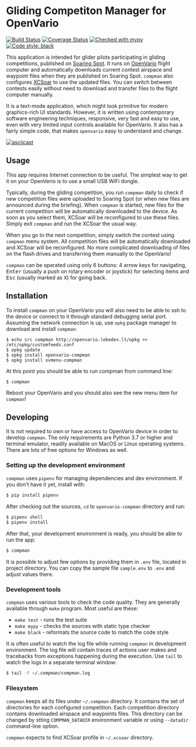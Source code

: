 # Gliding Competiton Manager for OpenVario

[![Build Status](https://travis-ci.com/kedder/openvario-compman.svg?branch=master)](https://travis-ci.com/kedder/openvario-compman)
[![Coverage Status](https://coveralls.io/repos/github/kedder/openvario-compman/badge.svg?branch=master)](https://coveralls.io/github/kedder/openvario-compman?branch=master)
[![Checked with mypy](http://www.mypy-lang.org/static/mypy_badge.svg)](http://mypy-lang.org/)
[![Code style: black](https://img.shields.io/badge/code%20style-black-000000.svg)](https://github.com/psf/black)

This application is intended for glider pilots participating in gliding
competitions, published on [Soaring Spot](https://soaringspot.com). It runs on
[OpenVario](https://openvario.org/) flight computer and automatically downloads
current contest airspace and waypoint files when they are published on Soaring
Spot. `compman` also configures [XCSoar](https://xcsoar.org/) to use the
updated files. You can switch between contests easily without need to download
and transfer files to the flight computer manually.

It is a text-mode application, which might look primitive for modern
graphics-rich UI standards. However, it is written using contemporary software
engineering techniques, responsive, very fast and easy to use, even with very
limited input controls available for OpenVario. It also has a fairly simple
code, that makes `openvario` easy to understand and change.

[![asciicast](https://asciinema.org/a/307125.svg)](https://asciinema.org/a/307125)

## Usage

This app requires Internet connection to be useful. The simplest way to get it
on your OpenVerio is to use a small USB WiFi dongle.

Typically, during the gliding competition, you run `compman` daily to check if
new competition files were uploaded to Soaring Spot (or when new files are
announced during the briefing). When `compman` is started, new files for the
current competition will be automatically downloaded to the device. As soon as
you select them, XCSoar will be reconfigured to use these files. Simply exit
`compman` and run the XCSoar the usual way.

When you go to the next competition, simply switch the contest using `compman`
menu system. All competition files will be automatically downloaded and XCSoar
will be reconfigured. No more complicated downloading of files on the flash
drives and transferring them manually to the OpenVario!

`compman` can be operated using only 6 buttons: 4 arrow keys for navigating,
<kbd>Enter</kbd> (usually a push on rotary encoder or joystick) for selecting
items and <kbd>Esc</kbd> (usually marked as <kbd>X</kbd>) for going back.

## Installation

To install `compman` on your OpenVario you will also need to be able to ssh to
the device or connect to it through standard debugging serial port. Assuming
the network connection is up, use `opkg` package manager to download and
install `compman`:

```
$ echo src compman http://openvario.lebedev.lt/opkg >> /etc/opkg/customfeeds.conf
$ opkg update
$ opkg install openvario-compman
$ opkg install ovmenu-compman
```

At this point you should be able to run compman from command line:

```
$ compman
```

Reboot your OpenVario and you should also see the new menu item for `compman`!

## Developing

It is not required to own or have access to OpenVario device in order to
develop `compman`. The only requirements are Python 3.7 or higher and terminal
emulator, readily available on MacOS or Linux operating systems. There are lots
of free options for Windows as well.

### Setting up the development environment

`compman` uses `pipenv` for managing dependencies and dev environment. If you
don't have it yet, install with:

```sh
$ pip install pipenv
```

After checking out the sources, `cd` to `openvario-compman` directory and run:

```sh
$ pipenv shell
$ pipenv install
```

After that, your development environment is ready, you should be able to run
the app:

```sh
$ compman
```

It is possible to adjust few options by providing them in `.env` file, located
in project directory. You can copy the sample file `sample.env` to `.env` and
adjust values there.

### Development tools

`compman` uses various tools to check the code quality. They are generally
available through `make` program. Most useful are these:

* `make test` - runs the test suite
* `make mypy` - checks the sources with static type checker
* `make black` - reformats the source code to match the code style

It is often useful to watch the log file while running `compman` in development
environment. The log file will contain traces of actions user makes and
tracebacks from exceptions happening during the execution. Use `tail` to watch
the logs in a separate terminal window:

```sh
$ tail -F ~/.compman/compman.log
```

### Filesystem

`compman` keeps all its files under `~/.compman` directory. It contains the set
of directories for each configured competition. Each competition directory
contains downloaded airspace and waypoints files. This directory can be changed
by stting `COMPMAN_DATADIR` environment variable or using `--datadir`
command-line option.

`compman` expects to find XCSoar profile in `~/.xcsoar` directory.
